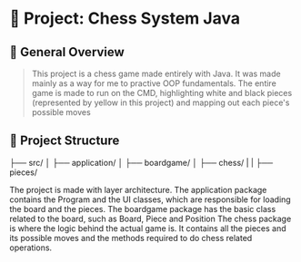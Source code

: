 # 📘 Project: Chess System Java

## 📖 General Overview
> This project is a chess game made entirely with Java. It was made mainly as a way for me to practive OOP fundamentals.
> The entire game is made to run on the CMD, highlighting white and black pieces (represented by yellow in this project) and mapping out each piece's possible moves

## 📁 Project Structure

├── src/
│   ├── application/
│   ├── boardgame/
│   ├── chess/
|   |   ├── pieces/

The project is made with layer architecture. The application package contains the Program and the UI classes, which are responsible for loading the board and the pieces.
The boardgame package has the basic class related to the board, such as Board, Piece and Position
The chess package is where the logic behind the actual game is. It contains all the pieces and its possible moves and the methods required to do chess related operations.
